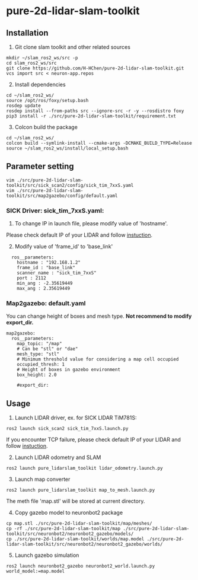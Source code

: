 # pure-2d-lidar-slam-toolkit
## Installation

1. Git clone slam toolkit and other related sources
```
mkdir ~/slam_ros2_ws/src -p
cd slam_ros2_ws/src
git clone https://github.com/H-HChen/pure-2d-lidar-slam-toolkit.git
vcs import src < neuron-app.repos 

```

2. Install dependencies
```
cd ~/slam_ros2_ws/
source /opt/ros/foxy/setup.bash
rosdep update
rosdep install --from-paths src --ignore-src -r -y --rosdistro foxy
pip3 install -r ./src/pure-2d-lidar-slam-toolkit/requirement.txt
```

3. Colcon build the package
```
cd ~/slam_ros2_ws/
colcon build --symlink-install --cmake-args -DCMAKE_BUILD_TYPE=Release
source ~/slam_ros2_ws/install/local_setup.bash
```
## Parameter setting
```
vim ./src/pure-2d-lidar-slam-toolkit/src/sick_scan2/config/sick_tim_7xxS.yaml
vim ./src/pure-2d-lidar-slam-toolkit/src/map2gazebo/config/default.yaml 
```
### SICK Driver: sick_tim_7xxS.yaml: 

1. To change IP in launch file, please modify value of 'hostname'.

Please check default IP of your LIDAR and follow [instuction](https://github.com/SICKAG/sick_scan2).

2. Modify value of 'frame_id' to 'base_link'
```
  ros__parameters:
    hostname : "192.168.1.2"
    frame_id : "base_link"
    scanner_name : "sick_tim_7xxS"
    port : 2112
    min_ang : -2.35619449
    max_ang : 2.35619449
```
### Map2gazebo: default.yaml
You can change height of boxes and mesh type. **Not recommend to modify export_dir.**
```
map2gazebo:
  ros__parameters:
    map_topic: "/map"
    # Can be "stl" or "dae"
    mesh_type: "stl"
    # Minimum threshold value for considering a map cell occupied
    occupied_thresh: 1
    # Height of boxes in gazebo environment
    box_height: 2.0

    #export_dir: 
```
## Usage

1. Launch LIDAR driver, ex. for SICK LIDAR TiM781S:
```
ros2 launch sick_scan2 sick_tim_7xxS.launch.py  
```
If you encounter TCP failure, please check default IP of your LIDAR and follow [instuction](https://github.com/SICKAG/sick_scan2).

2. Launch LIDAR odometry and SLAM
```
ros2 launch pure_lidarslam_toolkit lidar_odometry.launch.py 
```

3. Launch map converter
```
ros2 launch pure_lidarslam_toolkit map_to_mesh.launch.py 
```
The meth file 'map.stl' will be stored at current directory.
 
4. Copy gazebo model to neuronbot2 package
```
cp map.stl ./src/pure-2d-lidar-slam-toolkit/map/meshes/
cp -rf ./src/pure-2d-lidar-slam-toolkit/map ./src/pure-2d-lidar-slam-toolkit/src/neuronbot2/neuronbot2_gazebo/models/
cp ./src/pure-2d-lidar-slam-toolkit/worlds/map.model ./src/pure-2d-lidar-slam-toolkit/src/neuronbot2/neuronbot2_gazebo/worlds/
```
5. Launch gazebo simulation
```
ros2 launch neuronbot2_gazebo neuronbot2_world.launch.py world_model:=map.model

```
